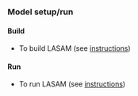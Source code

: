 ### Model setup/run

#### Build
 - To build LASAM (see [instructions](https://github.com/NOAA-OWP/LGAR-C/blob/ajk/doc_update/INSTALL.md))

#### Run
 - To run LASAM (see [instructions](https://github.com/NOAA-OWP/LGAR-C/blob/ajk/doc_update//RUN.md))